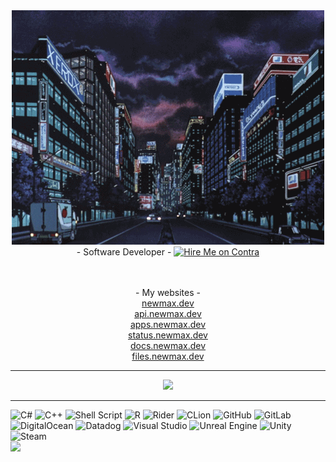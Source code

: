 <div align="center">
  <img alt="" src="https://raw.githubusercontent.com/NewMaxT/NewMaxT/main/gif.gif">
  <br>- Software Developer -
  <a href="https://contra.com/maxence_goutteratel"><img alt="Hire Me on Contra" src="https://contra.com/static/embed/media/hiremeoncontra-light.png" srcset="https://contra.com/static/embed/media/hiremeoncontra-light.png 1x, https://contra.com/static/embed/media/hiremeoncontra-light@2x.png 2x" style="border-width: 0px;"></a>
  
  <br><br>- My websites -
  <br>[newmax.dev](https://newmax.dev)
  <br>[api.newmax.dev](https://api.newmax.dev)
  <br>[apps.newmax.dev](https://apps.newmax.dev) 
  <br>[status.newmax.dev](https://status.newmax.dev)
  <br>[docs.newmax.dev](https://docs.newmax.dev)
  <br>[files.newmax.dev](https://files.newmax.dev) 

  
  <hr>
  <p>
  <a href="https://data-card-for-spotify.herokuapp.com/card?user_id=31uxtrmakok5kq4dqtf7dqtkvkpe" target="_blank" rel="noopener noreferrer">
  <img src="https://data-card-for-spotify.herokuapp.com/api/card?user_id=31uxtrmakok5kq4dqtf7dqtkvkpe"><br></a>
  </p>
  <hr>
</div>




![C#](https://img.shields.io/badge/c%23-%23239120.svg?style=for-the-badge&logo=csharp&logoColor=white) ![C++](https://img.shields.io/badge/c++-%2300599C.svg?style=for-the-badge&logo=c%2B%2B&logoColor=white) ![Shell Script](https://img.shields.io/badge/shell_script-%23121011.svg?style=for-the-badge&logo=gnu-bash&logoColor=white) ![R](https://img.shields.io/badge/r-%23276DC3.svg?style=for-the-badge&logo=r&logoColor=white)
![Rider](https://img.shields.io/badge/Rider-000000.svg?style=for-the-badge&logo=Rider&logoColor=white&color=black&labelColor=crimson) ![CLion](https://img.shields.io/badge/CLion-black?style=for-the-badge&logo=clion&logoColor=white) ![GitHub](https://img.shields.io/badge/github-%23121011.svg?style=for-the-badge&logo=github&logoColor=white) ![GitLab](https://img.shields.io/badge/gitlab-%23181717.svg?style=for-the-badge&logo=gitlab&logoColor=white) ![DigitalOcean](https://img.shields.io/badge/DigitalOcean-%230167ff.svg?style=for-the-badge&logo=digitalOcean&logoColor=white) ![Datadog](https://img.shields.io/badge/datadog-%23632CA6.svg?style=for-the-badge&logo=datadog&logoColor=white) ![Visual Studio](https://img.shields.io/badge/Visual%20Studio-5C2D91.svg?style=for-the-badge&logo=visual-studio&logoColor=white)
![Unreal Engine](https://img.shields.io/badge/unrealengine-%23313131.svg?style=for-the-badge&logo=unrealengine&logoColor=white) ![Unity](https://img.shields.io/badge/unity-%23000000.svg?style=for-the-badge&logo=unity&logoColor=white) ![Steam](https://img.shields.io/badge/steam-%23000000.svg?style=for-the-badge&logo=steam&logoColor=white)
<br>
![](https://komarev.com/ghpvc/?username=NewMaxT&style=flat-square)
